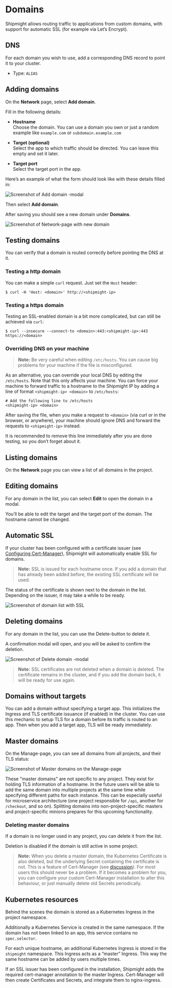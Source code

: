 # Domains

Shipmight allows routing traffic to applications from custom domains, with support for automatic SSL (for example via Let’s Encrypt).

## DNS

For each domain you wish to use, add a corresponding DNS record to point it to your cluster.

- Type: `ALIAS`

## Adding domains

On the **Network** page, select **Add domain**.

Fill in the following details:

- **Hostname**  
  Choose the domain. You can use a domain you own or just a random example like `example.com` or `subdomain.example.com`

- **Target (optional)**  
  Select the app to which traffic should be directed. You can leave this empty and set it later.

- **Target port**  
  Select the target port in the app.

Here’s an example of what the form should look like with these details filled in:

![Screenshot of Add domain -modal](images/domains.add-domain.png)

Then select **Add domain**.

After saving you should see a new domain under **Domains**.

![Screenshot of Network-page with new domain](images/domains.domain-added.png)

## Testing domains

You can verify that a domain is routed correctly before pointing the DNS at it.

### Testing a http domain

You can make a simple `curl` request. Just set the `Host` header:

```shell
$ curl -H 'Host: <domain>' http://<shipmight-ip>
```

### Testing a https domain

Testing an SSL-enabled domain is a bit more complicated, but can still be achieved via `curl`:

```shell
$ curl --insecure --connect-to <domain>:443:<shipmight-ip>:443 https://<domain>
```

### Overriding DNS on your machine

> **Note:** Be very careful when editing `/etc/hosts`. You can cause big problems for your machine if the file is misconfigured.

As an alternative, you can override your local DNS by editing the `/etc/hosts`. Note that this only affects your machine. You can force your machine to forward traffic to a hostname to the Shipmight IP by adding a line of format `<shipmight-ip> <domain>` to `/etc/hosts`:

```
# Add the following line to /etc/hosts
<shipmight-ip> <domain>
```

After saving the file, when you make a request to `<domain>` (via curl or in the browser, or anywhere), your machine should ignore DNS and forward the requests to `<shipmight-ip>` instead.

It is recommended to remove this line immediately after you are done testing, so you don’t forget about it.

## Listing domains

On the **Network** page you can view a list of all domains in the project.

## Editing domains

For any domain in the list, you can select **Edit** to open the domain in a modal.

You’ll be able to edit the target and the target port of the domain. The hostname cannot be changed.

## Automatic SSL

If your cluster has been configured with a certificate issuer (see [Configuring Cert-Manager](Configuring-Cert-Manager.md)), Shipmight will automatically enable SSL for domains.

> **Note:** SSL is issued for each hostname once. If you add a domain that has already been added before, the existing SSL certificate will be used.

The status of the certificate is shown next to the domain in the list. Depending on the issuer, it may take a while to be ready.

![Screenshot of domain list with SSL](images/domains.ssl-in-list.png)

## Deleting domains

For any domain in the list, you can use the Delete-button to delete it.

A confirmation modal will open, and you will be asked to confirm the deletion.

![Screenshot of Delete domain -modal](images/domains.delete-modal.png)

> **Note:** SSL certificates are not deleted when a domain is deleted. The certificate remains in the cluster, and if you add the domain back, it will be ready for use again.

## Domains without targets

You can add a domain without specifying a target app. This initializes the Ingress and TLS certificate issuance (if enabled) in the cluster. You can use this mechanic to setup TLS for a domain before its traffic is routed to an app. Then when you add a target app, TLS will be ready immediately.

## Master domains

On the Manage-page, you can see all domains from all projects, and their TLS status:

![Screenshot of Master domains on the Manage-page](images/domains.master-domains.png)

These "master domains" are not specific to any project. They exist for holding TLS information of a hostname. In the future users will be able to add the same domain into multiple projects at the same time while specifying different paths for each instance. This can be especially useful for microservice architecture (one project responsible for `/api`, another for `/checkout`, and so on). Splitting domains into non-project-specific masters and project-specific minions prepares for this upcoming functionality.

### Deleting master domains

If a domain is no longer used in any project, you can delete it from the list.

Deletion is disabled if the domain is still active in some project.

> **Note:** When you delete a master domain, the Kubernetes Certificate is also deleted, but the underlying Secret containing the certificate is not. This is a feature of Cert-Manager (see [discussion](https://github.com/cert-manager/cert-manager/issues/897)). For most users this should never be a problem. If it becomes a problem for you, you can configure your custom Cert-Manager installation to alter this behaviour, or just manually delete old Secrets periodically.

## Kubernetes resources

Behind the scenes the domain is stored as a Kubernetes Ingress in the project namespace.

Additionally a Kubernetes Service is created in the same namespace. If the domain has not been linked to an app, this service contains no `spec.selector`.

For each unique hostname, an additional Kubernetes Ingress is stored in the `shipmight` namespace. This Ingress acts as a “master” Ingress. This way the same hostname can be added by users multiple times.

If an SSL issuer has been configured in the installation, Shipmight adds the required cert-manager annotation to the master Ingress. Cert-Manager will then create Certificates and Secrets, and integrate them to nginx-ingress.
